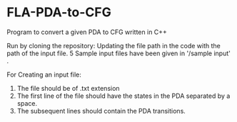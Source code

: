 # FLA-PDA-to-CFG
Program to convert a given PDA to CFG written in C++


Run by cloning the repository:
  Updating the file path in the code with the path of the input file. 5 Sample input files have been given in '/sample input' .

  For Creating an input file:
  1. The file should be of .txt extension
  2. The first line of the file should have the states in the PDA separated by a space.
  3. The subsequent lines should contain the PDA transitions.
